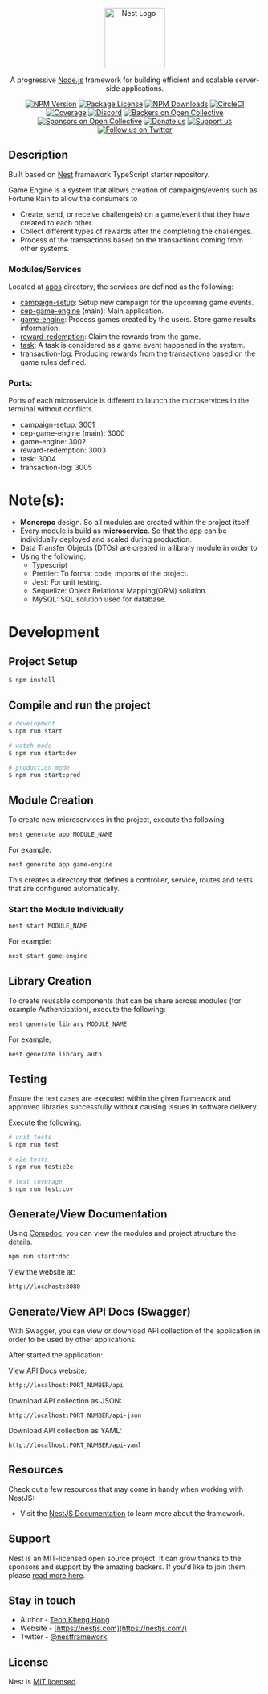 <p align="center">
  <a href="http://nestjs.com/" target="blank"><img src="https://nestjs.com/img/logo-small.svg" width="120" alt="Nest Logo" /></a>
</p>

[circleci-image]: https://img.shields.io/circleci/build/github/nestjs/nest/master?token=abc123def456
[circleci-url]: https://circleci.com/gh/nestjs/nest

  <p align="center">A progressive <a href="http://nodejs.org" target="_blank">Node.js</a> framework for building efficient and scalable server-side applications.</p>
    <p align="center">
<a href="https://www.npmjs.com/~nestjscore" target="_blank"><img src="https://img.shields.io/npm/v/@nestjs/core.svg" alt="NPM Version" /></a>
<a href="https://www.npmjs.com/~nestjscore" target="_blank"><img src="https://img.shields.io/npm/l/@nestjs/core.svg" alt="Package License" /></a>
<a href="https://www.npmjs.com/~nestjscore" target="_blank"><img src="https://img.shields.io/npm/dm/@nestjs/common.svg" alt="NPM Downloads" /></a>
<a href="https://circleci.com/gh/nestjs/nest" target="_blank"><img src="https://img.shields.io/circleci/build/github/nestjs/nest/master" alt="CircleCI" /></a>
<a href="https://coveralls.io/github/nestjs/nest?branch=master" target="_blank"><img src="https://coveralls.io/repos/github/nestjs/nest/badge.svg?branch=master#9" alt="Coverage" /></a>
<a href="https://discord.gg/G7Qnnhy" target="_blank"><img src="https://img.shields.io/badge/discord-online-brightgreen.svg" alt="Discord"/></a>
<a href="https://opencollective.com/nest#backer" target="_blank"><img src="https://opencollective.com/nest/backers/badge.svg" alt="Backers on Open Collective" /></a>
<a href="https://opencollective.com/nest#sponsor" target="_blank"><img src="https://opencollective.com/nest/sponsors/badge.svg" alt="Sponsors on Open Collective" /></a>
  <a href="https://paypal.me/kamilmysliwiec" target="_blank"><img src="https://img.shields.io/badge/Donate-PayPal-ff3f59.svg" alt="Donate us"/></a>
    <a href="https://opencollective.com/nest#sponsor"  target="_blank"><img src="https://img.shields.io/badge/Support%20us-Open%20Collective-41B883.svg" alt="Support us"></a>
  <a href="https://twitter.com/nestframework" target="_blank"><img src="https://img.shields.io/twitter/follow/nestframework.svg?style=social&label=Follow" alt="Follow us on Twitter"></a>
</p>
  <!--[![Backers on Open Collective](https://opencollective.com/nest/backers/badge.svg)](https://opencollective.com/nest#backer)
  [![Sponsors on Open Collective](https://opencollective.com/nest/sponsors/badge.svg)](https://opencollective.com/nest#sponsor)-->

## Description

Built based on [Nest](https://github.com/nestjs/nest) framework TypeScript starter repository.

Game Engine is a system that allows creation of campaigns/events such as Fortune Rain to allow the consumers to
* Create, send, or receive challenge(s) on a game/event that they have created to each other.
* Collect different types of rewards after the completing the challenges.
* Process of the transactions based on the transactions coming from other systems.


### Modules/Services
Located at [apps](apps) directory, the services are defined as the following:

* [campaign-setup](apps%2Fcampaign-setup): Setup new campaign for the upcoming game events.
* [cep-game-engine](apps%2Fcep-game-engine) (main): Main application.
* [game-engine](apps%2Fgame-engine): Process games created by the users. Store game results information.
* [reward-redemption](apps%2Freward-redemption): Claim the rewards from the game.
* [task](apps%2Ftask): A task is considered as a game event happened in the system.
* [transaction-log](apps%2Ftransaction-log): Producing rewards from the transactions based on the game rules defined.


### Ports:
Ports of each microservice is different to launch the microservices in the terminal without conflicts.
* campaign-setup: 3001
* cep-game-engine (main): 3000
* game-engine: 3002
* reward-redemption: 3003
* task: 3004
* transaction-log: 3005

# Note(s):
* **Monorepo** design. So all modules are created within the project itself.
* Every module is build as **microservice**. So that the app can be individually deployed and scaled during production.
* Data Transfer Objects (DTOs) are created in a library module in order to
* Using the following:
  * Typescript
  * Prettier: To format code, imports of the project.
  * Jest: For unit testing.
  * Sequelize: Object Relational Mapping(ORM) solution.
  * MySQL: SQL solution used for database.

# Development

## Project Setup

```bash
$ npm install
```

## Compile and run the project

```bash
# development
$ npm run start

# watch mode
$ npm run start:dev

# production mode
$ npm run start:prod
```

## Module Creation
To create new microservices in the project, execute the following:

```bash
nest generate app MODULE_NAME
```

For example:
```bash
nest generate app game-engine
```

This creates a directory that defines a controller, service, routes and tests that are configured automatically.

### Start the Module Individually
```bash
nest start MODULE_NAME
```

For example:
```bash
nest start game-engine
```

## Library Creation
To create reusable components that can be share across modules (for example Authentication), execute the following:

```bash
nest generate library MODULE_NAME
```

For example,
```bash
nest generate library auth
```

## Testing

Ensure the test cases are executed within the given framework and approved libraries successfully without causing issues in software delivery.

Execute the following:
```bash
# unit tests
$ npm run test

# e2e tests
$ npm run test:e2e

# test coverage
$ npm run test:cov
```

## Generate/View Documentation

Using [Compdoc](https://docs.nestjs.com/recipes/documentation#setup), you can view the modules and project structure the details.

```bash
npm run start:doc
```

View the website at:
``` http request
http://locahost:8080
```

## Generate/View API Docs (Swagger)

With Swagger, you can view or download API collection of the application in order to be used by other applications. 

After started the application:

View API Docs website:
```bash
http://localhost:PORT_NUMBER/api
```

Download API collection as JSON:
```http request
http://localhost:PORT_NUMBER/api-json
```

Download API collection as YAML:
```http request
http://localhost:PORT_NUMBER/api-yaml
```

## Resources

Check out a few resources that may come in handy when working with NestJS:

- Visit the [NestJS Documentation](https://docs.nestjs.com) to learn more about the framework.


## Support

Nest is an MIT-licensed open source project. It can grow thanks to the sponsors and support by the amazing backers. If you'd like to join them, please [read more here](https://docs.nestjs.com/support).

## Stay in touch

- Author - [Teoh Kheng Hong](https://github.com/tkhenghong)
- Website - [https://nestjs.com](https://nestjs.com/)
- Twitter - [@nestframework](https://twitter.com/nestframework)

## License

Nest is [MIT licensed](https://github.com/nestjs/nest/blob/master/LICENSE).
